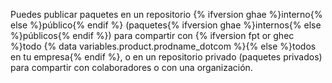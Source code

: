 Puedes publicar paquetes en un repositorio {% ifversion ghae %}interno{% else %}público{% endif %} (paquetes{% ifversion ghae %}internos{% else %}públicos{% endif %}) para compartir con {% ifversion fpt or ghec %}todo {% data variables.product.prodname_dotcom %}{% else %}todos en tu empresa{% endif %}, o en un repositorio privado (paquetes privados) para compartir con colaboradores o con una organización.
